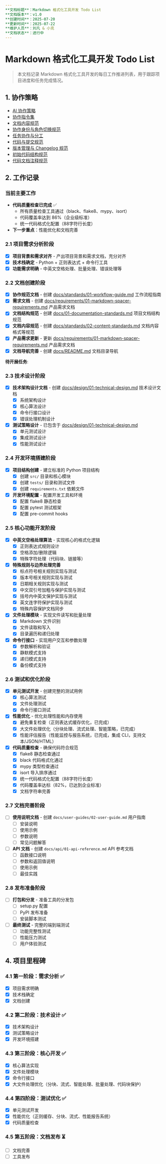 ```yaml
---
**文档标题**：Markdown 格式化工具开发 Todo List
**文档版本**：v1.0
**创建时间**：2025-07-20
**更新时间**：2025-07-22
**维护人员**：刘凡 & 小克
**文档状态**：进行中
---
```


# Markdown 格式化工具开发 Todo List

> 本文档记录 Markdown 格式化工具开发的每日工作推进列表，用于跟踪项目进度和任务完成情况。

## 1. 协作策略

- [AI 协作策略](docs/standards/01-workflow-guide.md)
- [协作指令集](docs/standards/07-collaboration-commands.md)
- [文档内容规范](docs/standards/02-content-standards.md)
- [协作身份与角色切换规范](docs/standards/03-role-switching-guide.md)
- [任务协作与分工](docs/standards/04-task-collaboration.md)
- [代码与提交规范](docs/standards/05-code-style-guide.md)
- [版本管理与 Changelog 规范](docs/standards/06-versioning-changelog.md)
- [初始代码结构规范](docs/standards/08-initial-code-structure.md)
- [代码文档注释规范](docs/standards/09-code-documentation-standards.md)

## 2. 工作记录

### 当前主要工作

- **代码质量检查已完成** ✅
  - 所有质量检查工具通过（black、flake8、mypy、isort）
  - 代码覆盖率达到 86%（企业级标准）
  - 统一代码格式化配置（88字符行长度）
- **下一步重点**：性能优化和文档完善

### 2.1 项目需求分析阶段

- [x] **项目背景和需求对齐** - 产出项目背景和需求文档，充分对齐
- [x] **技术栈确定** - Python + 正则表达式 + 命令行工具
- [x] **功能需求明确** - 中英文空格处理、批量处理、错误处理等

### 2.2 文档创建阶段

- [x] **协作规范文档** - 创建 [docs/standards/01-workflow-guide.md](../standards/01-workflow-guide.md) 工作流程指南
- [x] **需求文档** - 创建 [docs/requirements/01-markdown-spacer-requirements.md](../requirements/01-markdown-spacer-requirements.md) 产品需求文档
- [x] **文档结构规范** - 创建 [docs/01-documentation-standards.md](../01-documentation-standards.md) 项目文档结构规范
- [x] **文档内容规范** - 创建 [docs/standards/02-content-standards.md](../standards/02-content-standards.md) 文档内容格式等规范
- [x] **产品需求更新** - 更新 [docs/requirements/01-markdown-spacer-requirements.md](../requirements/01-markdown-spacer-requirements.md) 产品需求文档
- [x] **文档导航完善** - 创建 [docs/README.md](../README.md) 文档目录导航

**待开展任务**:

### 2.3 技术设计阶段

- [x] **技术架构设计文档** - 创建 [docs/design/01-technical-design.md](../design/01-technical-design.md) 技术设计文档
  - [x] 系统架构设计
  - [x] 核心算法设计
  - [x] 命令行接口设计
  - [x] 错误处理机制设计
- [x] **测试策略设计** - 已包含于 [docs/design/01-technical-design.md](../design/01-technical-design.md)
  - [x] 单元测试设计
  - [x] 集成测试设计
  - [x] 性能测试设计

### 2.4 开发环境搭建阶段

- [x] **项目结构创建** - 建立标准的 Python 项目结构
  - [x] 创建 `src/` 目录和核心模块
  - [x] 创建 `tests/` 目录和测试文件
  - [x] 创建 `requirements.txt` 依赖文件
- [x] **开发环境配置** - 配置开发工具和环境
  - [x] 配置 flake8 静态检查
  - [x] 配置 pytest 测试框架
  - [x] 配置 pre-commit hooks

### 2.5 核心功能开发阶段

- [x] **中英文空格处理算法** - 实现核心的格式化逻辑
  - [x] 正则表达式规则设计
  - [x] 空格添加/删除逻辑
  - [x] 特殊字符处理（代码块、链接等）
- [x] **特殊规则与边界处理完善**
  - [x] 标点符号相关规则实现与测试
  - [x] 版本号相关规则实现与测试
  - [x] 日期相关规则实现与测试
  - [x] 中文双引号加粗与保护实现与测试
  - [x] 括号内中英文保护实现与测试
  - [x] 英文连字符保护实现与测试
  - [x] 特殊内容保护文档同步
- [x] **文件处理模块** - 实现文件读写和批量处理
  - [x] Markdown 文件识别
  - [x] 文件读取和写入
  - [x] 目录遍历和递归处理
- [x] **命令行接口** - 实现用户交互和参数处理
  - [x] 参数解析和验证
  - [x] 静默模式支持
  - [x] 递归模式支持
  - [x] 备份模式支持

### 2.6 测试和优化阶段

- [x] **单元测试开发** - 创建完整的测试用例
  - [x] 核心算法测试
  - [x] 文件处理测试
  - [x] 命令行接口测试
- [x] **性能优化** - 优化处理性能和内存使用
  - [x] 避免重复检查（正则表达式缓存优化，已完成）
  - [x] 大文件处理优化（分块处理、流式处理、智能策略，已完成）
  - [x] 性能评估报告（性能监控与报告系统，已完成，集成 CLI，支持文本/JSON/HTML）
- [x] **代码质量检查** - 确保代码符合规范
  - [x] flake8 静态检查通过
  - [x] black 代码格式化通过
  - [x] mypy 类型检查通过
  - [x] isort 导入排序通过
  - [x] 统一代码格式化配置（88字符行长度）
  - [x] 代码覆盖率达标（82%，已达到企业标准）
  - [x] 文档字符串完善

### 2.7 文档完善阶段

- [ ] **使用说明文档** - 创建 `docs/user-guides/02-user-guide.md` 用户指南
  - [ ] 安装说明
  - [ ] 使用示例
  - [ ] 参数说明
  - [ ] 常见问题解答
- [ ] **API 文档** - 创建 `docs/api/01-api-reference.md` API 参考文档
  - [ ] 函数接口说明
  - [ ] 参数和返回值说明
  - [ ] 使用示例
  - [ ] 最佳实践

### 2.8 发布准备阶段

- [ ] **打包和分发** - 准备工具的分发包
  - [ ] setup.py 配置
  - [ ] PyPI 发布准备
  - [ ] 安装脚本测试
- [ ] **最终测试** - 完整的端到端测试
  - [ ] 功能完整性测试
  - [ ] 性能压力测试
  - [ ] 用户体验测试

## 4. 项目里程碑

### 4.1 第一阶段：需求分析 ✅

- [x] 项目需求明确
- [x] 技术栈确定
- [x] 文档创建

### 4.2 第二阶段：技术设计 ✅

- [x] 技术架构设计
- [x] 测试策略设计
- [x] 开发环境搭建

### 4.3 第三阶段：核心开发 ✅

- [x] 核心算法实现
- [x] 文件处理模块
- [x] 命令行接口
- [x] 大文件处理优化（分块、流式、智能处理、批量处理、代码块保护）

### 4.4 第四阶段：测试优化 ✅

- [x] 单元测试开发
- [x] 性能优化（正则缓存、分块、流式、性能报告系统）
- [x] 代码质量检查

### 4.5 第五阶段：文档发布 ⏳

- [ ] 文档完善
- [ ] 工具发布
